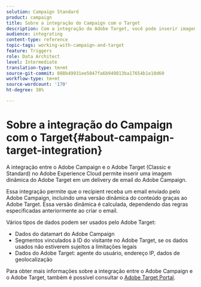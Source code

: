 ```yaml
---
solution: Campaign Standard
product: campaign
title: Sobre a integração do Campaign com o Target
description: Com a integração do Adobe Target, você pode inserir imagens dinâmicas geradas pelo Adobe Target em suas mensagens do Adobe Campaign.
audience: integrating
content-type: reference
topic-tags: working-with-campaign-and-target
feature: Triggers
role: Data Architect
level: Intermediate
translation-type: tm+mt
source-git-commit: 088b49931ee5047fa6b949813ba17654b1e10d60
workflow-type: tm+mt
source-wordcount: '170'
ht-degree: 38%

---
```



# Sobre a integração do Campaign com o Target{#about-campaign-target-integration}

A integração entre o Adobe Campaign e o Adobe Target (Classic e Standard) no Adobe Experience Cloud permite inserir uma imagem dinâmica do Adobe Target em um delivery de email do Adobe Campaign.

Essa integração permite que o recipient receba um email enviado pelo Adobe Campaign, incluindo uma versão dinâmica do conteúdo graças ao Adobe Target. Essa versão dinâmica é calculada, dependendo das regras especificadas anteriormente ao criar o email.

Vários tipos de dados podem ser usados pelo Adobe Target:

* Dados do datamart do Adobe Campaign
* Segmentos vinculados à ID do visitante no Adobe Target, se os dados usados não estiverem sujeitos a limitações legais
* Dados do Adobe Target: agente do usuário, endereço IP, dados de geolocalização

Para obter mais informações sobre a integração entre o Adobe Campaign e o Adobe Target, também é possível consultar o [Adobe Target Portal](https://docs.adobe.com/content/help/pt-BR/target/using/integrate/campaign-and-target.html).
